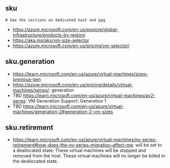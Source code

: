 ## sku

```
# See the sections on dedicated host and ppg
```

- https://azure.microsoft.com/en-us/explore/global-infrastructure/products-by-region/
- https://aka.ms/aks/vm-size-selector
- https://azure.microsoft.com/en-us/pricing/vm-selector/

## sku.generation

- https://learn.microsoft.com/en-us/azure/virtual-machines/sizes-previous-gen
- https://azure.microsoft.com/en-us/pricing/details/virtual-machines/series/: generation
- TBD https://learn.microsoft.com/en-us/azure/virtual-machines/av2-series: VM Generation Support: Generation 1
- TBD https://learn.microsoft.com/en-us/azure/virtual-machines/generation-2#generation-2-vm-sizes
  
## sku.retirement

- https://learn.microsoft.com/en-us/azure/virtual-machines/nv-series-retirement#how-does-the-nv-series-migration-affect-me: will be set to a deallocated state. These virtual machines will be stopped and removed from the host. These virtual machines will no longer be billed in the deallocated state.
